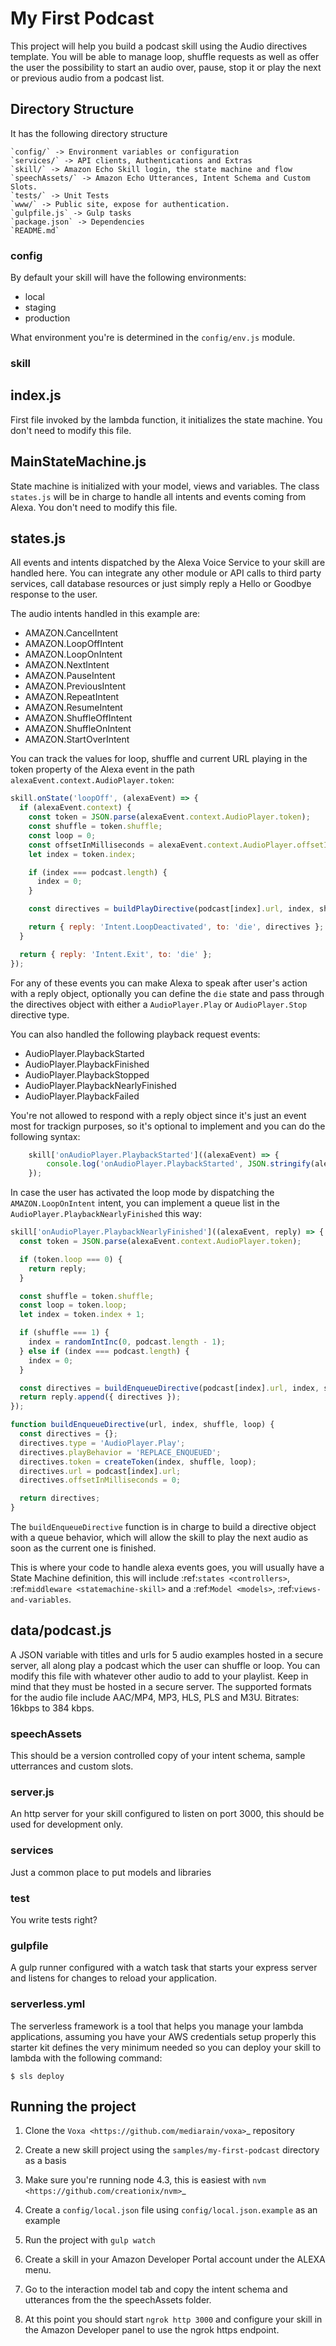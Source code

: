 My First Podcast
==================

This project will help you build a podcast skill using the Audio directives template. You will be able to manage loop, shuffle requests as well as offer the user the possibility to start an audio over, pause, stop it or play the next or previous audio from a podcast list.

Directory Structure
---------------------

It has the following directory structure


	`config/` -> Environment variables or configuration
	`services/` -> API clients, Authentications and Extras
	`skill/` -> Amazon Echo Skill login, the state machine and flow
	`speechAssets/` -> Amazon Echo Utterances, Intent Schema and Custom Slots.
	`tests/` -> Unit Tests
	`www/` -> Public site, expose for authentication.
	`gulpfile.js` -> Gulp tasks
	`package.json` -> Dependencies
	`README.md`


### config

By default your skill will have the following environments:

- local
- staging
- production

What environment you're is determined in the ``config/env.js`` module.

### skill

index.js
-----------------------
First file invoked by the lambda function, it initializes the state machine. You don't need to modify this file.


MainStateMachine.js
-----------------------
State machine is initialized with your model, views and variables. The class `states.js` will be in charge to handle all intents and events coming from Alexa. You don't need to modify this file.


states.js
-----------------------
All events and intents dispatched by the Alexa Voice Service to your skill are handled here. You can integrate any other module or API calls to third party services, call database resources or just simply reply a Hello or Goodbye response to the user.

The audio intents handled in this example are:

- AMAZON.CancelIntent
- AMAZON.LoopOffIntent
- AMAZON.LoopOnIntent
- AMAZON.NextIntent
- AMAZON.PauseIntent
- AMAZON.PreviousIntent
- AMAZON.RepeatIntent
- AMAZON.ResumeIntent
- AMAZON.ShuffleOffIntent
- AMAZON.ShuffleOnIntent
- AMAZON.StartOverIntent

You can track the values for loop, shuffle and current URL playing in the token property of the Alexa event in the path `alexaEvent.context.AudioPlayer.token`:

```javascript
skill.onState('loopOff', (alexaEvent) => {
  if (alexaEvent.context) {
    const token = JSON.parse(alexaEvent.context.AudioPlayer.token);
    const shuffle = token.shuffle;
    const loop = 0;
    const offsetInMilliseconds = alexaEvent.context.AudioPlayer.offsetInMilliseconds;
    let index = token.index;

    if (index === podcast.length) {
      index = 0;
    }

    const directives = buildPlayDirective(podcast[index].url, index, shuffle, loop, offsetInMilliseconds);

    return { reply: 'Intent.LoopDeactivated', to: 'die', directives };
  }

  return { reply: 'Intent.Exit', to: 'die' };
});
```

For any of these events you can make Alexa to speak after user's action with a reply object, optionally you can define the `die` state and pass through the directives object with either a `AudioPlayer.Play` or `AudioPlayer.Stop` directive type.

You can also handled the following playback request events:

- AudioPlayer.PlaybackStarted
- AudioPlayer.PlaybackFinished
- AudioPlayer.PlaybackStopped
- AudioPlayer.PlaybackNearlyFinished
- AudioPlayer.PlaybackFailed

You're not allowed to respond with a reply object since it's just an event most for trackign purposes, so it's optional to implement and you can do the following syntax:

```javascript
	skill['onAudioPlayer.PlaybackStarted']((alexaEvent) => {
		console.log('onAudioPlayer.PlaybackStarted', JSON.stringify(alexaEvent, null, 2));
	});
```

In case the user has activated the loop mode by dispatching the `AMAZON.LoopOnIntent` intent, you can implement a queue list in the `AudioPlayer.PlaybackNearlyFinished` this way:

```javascript
skill['onAudioPlayer.PlaybackNearlyFinished']((alexaEvent, reply) => {
  const token = JSON.parse(alexaEvent.context.AudioPlayer.token);

  if (token.loop === 0) {
    return reply;
  }

  const shuffle = token.shuffle;
  const loop = token.loop;
  let index = token.index + 1;

  if (shuffle === 1) {
    index = randomIntInc(0, podcast.length - 1);
  } else if (index === podcast.length) {
    index = 0;
  }

  const directives = buildEnqueueDirective(podcast[index].url, index, shuffle, loop);
  return reply.append({ directives });
});

function buildEnqueueDirective(url, index, shuffle, loop) {
  const directives = {};
  directives.type = 'AudioPlayer.Play';
  directives.playBehavior = 'REPLACE_ENQUEUED';
  directives.token = createToken(index, shuffle, loop);
  directives.url = podcast[index].url;
  directives.offsetInMilliseconds = 0;

  return directives;
}
```


The `buildEnqueueDirective` function is in charge to build a directive object with a queue behavior, which will allow the skill to play the next audio as soon as the current one is finished.

This is where your code to handle alexa events goes, you will usually have a State Machine definition, this will include :ref:`states <controllers>`, :ref:`middleware <statemachine-skill>` and a :ref:`Model <models>`, :ref:`views-and-variables`.


data/podcast.js
-----------------------

A JSON variable with titles and urls for 5 audio examples hosted in a secure server, all along play a podcast which the user can shuffle or loop. You can modify this file with whatever other audio to add to your playlist. Keep in mind that they must be hosted in a secure server. The supported formats for the audio file include AAC/MP4, MP3, HLS, PLS and M3U. Bitrates: 16kbps to 384 kbps.


### speechAssets

This should be a version controlled copy of your intent schema, sample utterrances and custom slots.

### server.js


An http server for your skill configured to listen on port 3000, this should be used for development only.

### services


Just a common place to put models and libraries

### test

You write tests right?

### gulpfile

A gulp runner configured with a watch task that starts your express server and listens for changes to reload your application.

### serverless.yml

The serverless framework is a tool that helps you manage your lambda applications, assuming you have your AWS credentials setup properly this starter kit defines the very minimum needed so you can deploy your skill to lambda with the following command:

    $ sls deploy

Running the project
---------------------

1. Clone the `Voxa <https://github.com/mediarain/voxa>`_ repository

2. Create a new skill project using the ``samples/my-first-podcast`` directory as a basis

3. Make sure you're running node 4.3, this is easiest with `nvm <https://github.com/creationix/nvm>`_

4. Create a ``config/local.json`` file using ``config/local.json.example`` as an example

5. Run the project with ``gulp watch``

6. Create a skill in your Amazon Developer Portal account under the ALEXA menu.

7. Go to the interaction model tab and copy the intent schema and utterances from the the speechAssets folder.

8. At this point you should start ``ngrok http 3000`` and configure your skill in the Amazon Developer panel to use the ngrok https endpoint.

